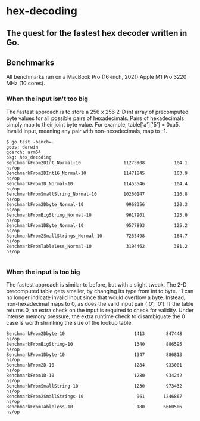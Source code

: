 # hex-decoding

## The quest for the fastest hex decoder written in Go. 
## Benchmarks
All benchmarks ran on a MacBook Pro (16-inch, 2021)
Apple M1 Pro 3220 MHz (10 cores).
### When the input isn't too big
The fastest approach is to store a 256 x 256 2-D int array of precomputed byte values for all possible pairs of hexadecimals. Pairs of hexadecimals simply map to their joint byte value.
For example, table['a']['5'] = 0xa5. Invalid input, meaning any pair with non-hexadecimals, map to -1.

```azure
$ go test -bench=.
goos: darwin
goarch: arm64
pkg: hex_decoding
BenchmarkFrom2DInt_Normal-10            	11275908	       104.1 ns/op
BenchmarkFrom2DInt16_Normal-10          	11471845	       103.9 ns/op
BenchmarkFrom1D_Normal-10               	11453546	       104.4 ns/op
BenchmarkFromSmallString_Normal-10      	10260147	       116.8 ns/op
BenchmarkFrom2Dbyte_Normal-10           	 9968356	       120.3 ns/op
BenchmarkFromBigString_Normal-10        	 9617901	       125.0 ns/op
BenchmarkFrom1DByte_Normal-10           	 9577893	       125.2 ns/op
BenchmarkFrom2SmallStrings_Normal-10    	 7255498	       164.7 ns/op
BenchmarkFromTableless_Normal-10        	 3194462	       381.2 ns/op


```
### When the input is too big
The fastest approach is similar to before, but with a slight tweak. The 2-D precomputed table gets smaller, by changing its type from int to byte. 
-1 can no longer indicate invalid input since that would overflow a byte. Instead, non-hexadecimal maps to 0, as does the valid input pair ('0', '0'). If the table returns 0, an extra check on the input is required to check for validity.
Under intense memory pressure, the extra runtime check to disambiguate the 0 case is worth shrinking the size of the lookup table.  

```azure
BenchmarkFrom2Dbyte-10                  	    1413	    847448 ns/op
BenchmarkFromBigString-10               	    1340	    886595 ns/op
BenchmarkFrom1Dbyte-10                  	    1347	    886813 ns/op
BenchmarkFrom2D-10                      	    1284	    933001 ns/op
BenchmarkFrom1D-10                      	    1280	    934242 ns/op
BenchmarkFromSmallString-10             	    1230	    973432 ns/op
BenchmarkFrom2SmallStrings-10           	     961	   1246867 ns/op
BenchmarkFromTableless-10               	     180	   6660506 ns/op
```